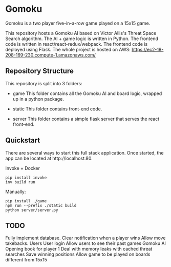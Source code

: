 # Gomoku

Gomoku is a two player five-in-a-row game played on a 15x15 game.

This repository hosts a Gomoku AI based on Victor Allis's Threat Space Search algorithm.
The AI + game logic is written in Python.
The frontend code is written in react/react-redux/webpack.
The frontend code is deployed using Flask.
The whole project is hosted on AWS: https://ec2-18-208-169-230.compute-1.amazonaws.com/

## Repository Structure

This repository is split into 3 folders:

- game
This folder contains all the Gomoku AI and board logic, wrapped up in a python package.

- static
This folder contains front-end code.

- server
This folder contains a simple flask server that serves the react front-end.

## Quickstart
There are several ways to start this full stack application.
Once started, the app can be located at http://localhost:80.

Invoke + Docker
```console
pip install invoke
inv build run
```

Manually:
```console
pip install ./game
npm run --prefix ./static build
python server/server.py
```

## TODO
Fully implement database.
Clear notification when a player wins
Allow move takebacks.
Users
    User login
    Allow users to see their past games
Gomoku AI
    Opening book for player 1
    Deal with memory leaks with cached threat searches
    Save winning positions
    Allow game to be played on boards different from 15x15
